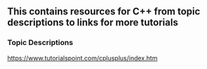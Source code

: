 ## This contains resources for C++ from topic descriptions to links for more tutorials

### Topic Descriptions
https://www.tutorialspoint.com/cplusplus/index.htm

